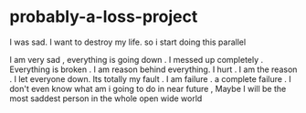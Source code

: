 # probably-a-loss-project
I was sad. I want to destroy my life. so i start doing this parallel


I am very sad , everything is going down . I messed up completely . Everything is broken . I am reason behind everything. I hurt . I am the reason . I let everyone down. Its totally my fault . I am failure . a complete failure . I don't even know what am i going to do in near future , Maybe I will be the most saddest person in the whole open wide world 